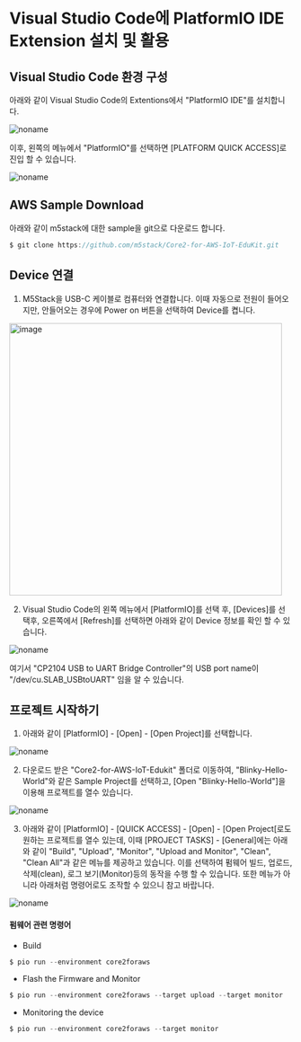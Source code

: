 # Visual Studio Code에 PlatformIO IDE Extension 설치 및 활용

## Visual Studio Code 환경 구성 

아래와 같이 Visual Studio Code의 Extentions에서 "PlatformIO IDE"를 설치합니다. 


![noname](https://user-images.githubusercontent.com/52392004/169784302-dbc12af6-301b-4e72-8c6a-217ead799a3b.png)


이후, 왼쪽의 메뉴에서 "PlatformIO"를 선택하면 [PLATFORM QUICK ACCESS]로 진입 할 수 있습니다.

![noname](https://user-images.githubusercontent.com/52392004/169671783-b558e864-78ee-40f9-957a-50490050ad31.png)



## AWS Sample Download

아래와 같이 m5stack에 대한 sample을 git으로 다운로드 합니다.

```c
$ git clone https://github.com/m5stack/Core2-for-AWS-IoT-EduKit.git
```


## Device 연결

1) M5Stack을 USB-C 케이블로 컴퓨터와 연결합니다. 이때 자동으로 전원이 들어오지만, 안들어오는 경우에 Power on 버튼을 선택하여 Device를 켭니다. 

<img width="485" alt="image" src="https://user-images.githubusercontent.com/52392004/169696896-6e9d7c75-bd78-48de-8cd2-d7c9356afeb1.png">

2) Visual Studio Code의 왼쪽 메뉴에서 [PlatformIO]를 선택 후, [Devices]를 선택후, 오른쪽에서 [Refresh]를 선택하면 아래와 같이 Device 정보를 확인 할 수 있습니다. 

![noname](https://user-images.githubusercontent.com/52392004/169672768-978ad794-a39b-4030-a42d-921e8465acf9.png)

여기서 "CP2104 USB to UART Bridge Controller"의 USB port name이 "/dev/cu.SLAB_USBtoUART" 임을 알 수 있습니다.


## 프로젝트 시작하기 

1) 아래와 같이 [PlatformIO] - [Open] - [Open Project]를 선택합니다. 

![noname](https://user-images.githubusercontent.com/52392004/169673061-f2593512-d7da-4c4b-98da-3bd058fdc2f0.png)


2) 다운로드 받은 "Core2-for-AWS-IoT-Edukit" 폴더로 이동하여, "Blinky-Hello-World"와 같은 Sample Project를 선택하고, [Open "Blinky-Hello-World"]을 이용해 프로젝트를 열수 있습니다. 

![noname](https://user-images.githubusercontent.com/52392004/169726454-31675dde-fcb1-4ccb-8c84-7eab9af85086.png)


3) 아래와 같이 [PlatformIO] - [QUICK ACCESS] - [Open] - [Open Project[로도 원하는 프로젝트를 열수 있는데, 이때 [PROJECT TASKS] - [General]에는 아래와 같이 "Build", "Upload", "Monitor", "Upload and Monitor", "Clean", "Clean All"과 같은 메뉴를 제공하고 있습니다. 이를 선택하여 펌웨어 빌드, 업로드, 삭제(clean), 로그 보기(Monitor)등의 동작을 수행 할 수 있습니다. 또한 메뉴가 아니라 아래처럼 명령어로도 조작할 수 있으니 참고 바랍니다. 

![noname](https://user-images.githubusercontent.com/52392004/170182678-c6272162-6762-4dee-b887-db4aa334c3ad.png)

#### 펌웨어 관련 명령어 

-  Build

```c
$ pio run --environment core2foraws
```


- Flash the Firmware and Monitor

```c
$ pio run --environment core2foraws --target upload --target monitor 
```

- Monitoring the device

```c
$ pio run --environment core2foraws --target monitor
```
